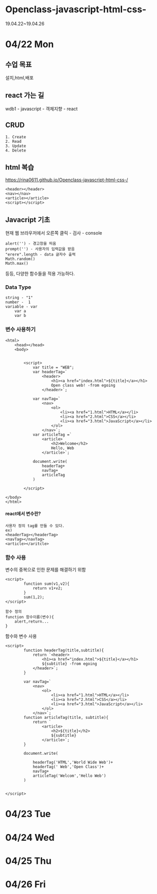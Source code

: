 # Openclass-javascript-html-css-
19.04.22~19.04.26

# 04/22 Mon

## 수업 목표
설치,html,배포

## react 가는 길
wdb1 - javascript - 객체지향 - react

## CRUD
    1. Create
    2. Read
    3. Update
    4. Delete

## html 복습
https://rina0611.github.io/Openclass-javascript-html-css-/

    <header></header>
    <nav></nav>
    <article></article>
    <script></script>



## Javacript 기초
현재 웹 브라우저에서 오른쪽 클릭 - 검사 - console

    alert('') - 경고창을 띄움
    prompt('') - 사용자의 입력값을 받음
    "erere".length - data 글자수 출력
    Math.random()
    Math.max()

등등, 다양한 함수들을 적용 가능하다. 


### Data Type
    string - "1"
    number -  1
    variable - var
        var a
        var b

### 변수 사용하기

    <html>
        <head></head>
        <body>
        

            <script>
                var title = "WEB";
                var headerTag=`
                    <header>
                        <h1><a href="index.html">${title}</a></h1>
                        Open class web! -from egoing
                    </header>`;
                    
                var navTag=`
                    <nav>
                        <ol>
                            <li><a href="1.html">HTML</a></li>
                            <li><a href="2.html">CSS</a></li>
                            <li><a href="3.html">JavaScript</a></li>
                        </ol>
                    </nav>`;
                var articleTag =`
                    <article>
                        <h2>Welcome</h2>
                        Hello, Web
                    </article>`;

                document.write(
                    headerTag+
                    navTag+
                    articleTag
                )

            </script>        

    </body>
    </html>



#### react에서 변수란?
    사용자 정의 tag를 만들 수 있다.
    ex)
    <headerTag></headerTag>
    <navTag></navTag>
    <article></aritcle> 

### 함수 사용
변수의 중복으로 인한 문제를 해결하기 위함

    <script>
            function sum(v1,v2){
                return v1+v2;
            }
            sum(1,2);
    </script>

    함수 정의
    function 함수이름(변수){
        alert,return...
    }

함수와 변수 사용

    <script>
            function headerTag(title,subtitle){
                return `<header>
                    <h1><a href="index.html">${title}</a></h1>
                    ${subtitle} -from egoing
                </header>`;
            }
            
            var navTag=`
                <nav>
                    <ol>
                        <li><a href="1.html">HTML</a></li>
                        <li><a href="2.html">CSS</a></li>
                        <li><a href="3.html">JavaScript</a></li>
                    </ol>
                </nav>`;
            function articleTag(title, subtitle){
                return `
                    <article>
                        <h2>${title}</h2>
                        ${subtitle}
                    </article>`;
            }
            
            document.write(

                headerTag('HTML','World Wide Web')+
                headerTag(' Web','Open Class')+
                navTag+
                articleTag('Welcom','Hello Web')
            )
            

    </script>



# 04/23 Tue




# 04/24 Wed

# 04/25 Thu

# 04/26 Fri

